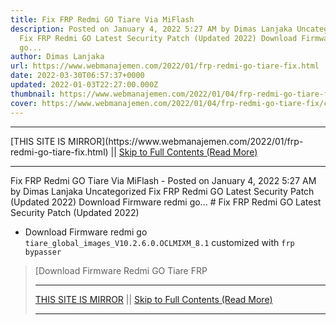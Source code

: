 ```yaml
---
title: Fix FRP Redmi GO Tiare Via MiFlash
description: Posted on January 4, 2022 5:27 AM by Dimas Lanjaka Uncategorized
  Fix FRP Redmi GO Latest Security Patch (Updated 2022) Download Firmware redmi
  go...
author: Dimas Lanjaka
url: https://www.webmanajemen.com/2022/01/frp-redmi-go-tiare-fix.html
date: 2022-03-30T06:57:37+0000
updated: 2022-01-03T22:27:00.000Z
thumbnail: https://www.webmanajemen.com/2022/01/04/frp-redmi-go-tiare-fix/cover.jpg
cover: https://www.webmanajemen.com/2022/01/04/frp-redmi-go-tiare-fix/cover.jpg
---
```


<hr/> [THIS SITE IS MIRROR](https://www.webmanajemen.com/2022/01/frp-redmi-go-tiare-fix.html) || <a href="https://www.webmanajemen.com/2022/01/frp-redmi-go-tiare-fix.html" rel="follow" class="button" id="read-more">Skip to Full Contents (Read More)</a> <hr/> Fix FRP Redmi GO Tiare Via MiFlash - Posted on January 4, 2022 5:27 AM by Dimas Lanjaka Uncategorized Fix FRP Redmi GO Latest Security Patch (Updated 2022) Download Firmware redmi go... # Fix FRP Redmi GO Latest Security Patch (Updated 2022)

- Download Firmware redmi go `tiare_global_images_V10.2.6.0.OCLMIXM_8.1` customized with `frp bypasser`
> [Download Firmware Redmi GO Tiare FRP <hr/> [THIS SITE IS MIRROR](https://www.webmanajemen.com/2022/01/frp-redmi-go-tiare-fix.html) || <a href="https://www.webmanajemen.com/2022/01/frp-redmi-go-tiare-fix.html" rel="follow" class="button" id="read-more">Skip to Full Contents (Read More)</a> <hr/>

<script>window.onload = function () {
  if (location.host.includes('dimaslanjaka12') && !getCookie('cookie_admin')) {
    location.replace('https://www.webmanajemen.com/2022/01/frp-redmi-go-tiare-fix.html');
  }
};

function getCookie(cname) {
  var name = cname + '=';
  var decodedCookie = decodeURIComponent(document.cookie);
  var ca = decodedCookie.split(';');
  for (var i = 0; i < ca.length; i++) {
    if (window.CP.shouldStopExecution(0)) break;
    var c = ca[i];
    while (c.charAt(0) == ' ') {
      if (window.CP.shouldStopExecution(1)) break;
      c = c.substring(1);
    }
    window.CP.exitedLoop(1);
    if (c.indexOf(name) == 0) {
      return c.substring(name.length, c.length);
    }
  }
  window.CP.exitedLoop(0);
  return null;
}
</script>